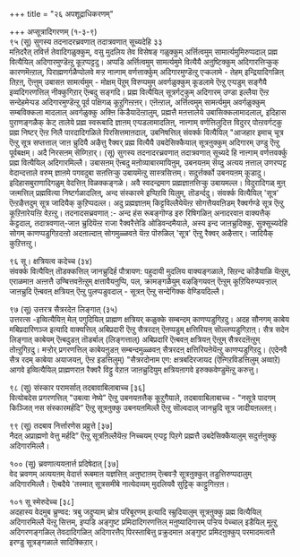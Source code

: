 +++
title = "२६ अपशूद्राधिकरणम्"

+++
अप्सूत्रादिगरणम् (१-३-९)  
९५ (सू) सुगस्य तदनादरच्रवणात् तदात्रवणात् सूच्यदेहि ३३  
मऩिदरैत् तविर्त्त तेवादिगळुक्कुम्, वसु मुदलिय तेव विसेषङ् गळुक्कुम् अर्त्तित्वमुम् सामार्त्यमुमिरुप्पदाल् प्रह्म वित्यैयिल् अदिगारमुण्डॆऩ्ऱु कूऱप्पट्टदु। अप्पडि अर्त्तित्वमुम् सामर्त्यमुमे वित्यैयै अऩुष्टिक्कुम् अदिगारत्तिऱ्कुक् कारणमॆऩ्ऱाल्, पिराह्मणर्गळैप्पोलवे मऱ्ऱ नाऩ्गाम् वर्णत्तार्क्कुम् अदिगारमुण्डॆऩ्ऱु एऱ्कलामे - तेहम् इन्द्रियादिगळिऩ् तिऱऩ्, ऎऩ्ऩुम् उबासऩ सामर्त्यमुम् - मोक्षम् पॆऱुम् विरुप्पमुम् अवर्गळुक्कुम् कूडलामे ऎऩ्ऱु एऱ्पडुम् सङ्गैयै इव्वदिगरणत्तिल् नीक्कुगिऱार् ऎऩ्बदु सङ्गदि। प्रह्म वित्यैयिल् सूत्रर्गट्कुम् अदिगारम् उण्डा इल्लैया ऎऩ्ऱ सन्देहमेऱ्पड अदिगारमुण्डॆऩ्ऱु पूर्व पक्षिगळ् कूऱुगिऩ्ऱऩर्। एऩॆऩ्ऱाल्, अर्त्तित्वमुम् सामर्त्यमुम् अवर्गळुक्कुम् सम्बविक्कला मादलाल् अवर्गळुक्कु अक्ऩि किडैयादॆऩ्ऱालुम्, प्रह्मत्तै मऩत्तालेये उबासिक्कलामादलाल्, इदिहास पुराणङ्गळैक् केट् तालेये प्रह्म स्वरूबादि ज्ञाऩम् एऱ्पडलामादलिऩ्, नाऩ्गाम् वर्णत्तिलुदित्त विदुरर् पोऩ्ऱवर्गट्कु प्रह्म निष्टर् ऎऩ्ऱ निलै पारदादिगळिले पिरसित्तमाऩदाल्, उबनिषत्तिल् संवर्क्क वित्यैयिल् "आजहार इमाच् चूत्र ऎऩ्ऱु सूत्र सप्तत्ताल् जाऩ च्रुदियै अऴैत्तु रैक्वर् प्रह्म वित्यैयै उबदेसिक्कैयाल् सूत्रऩुक्कुम् अदिगारम् उण्डु ऎऩ्ऱु पूर्वबक्षम्। अदै निरसऩम् सॆय्गिऱार्। (सू) सुगस्य तदनादरच्रवणात् तदात्रवणात् सूच्यदे हि नाऩ्गाम् वर्णत्तवर्क्कु प्रह्म वित्यैयिल् अदिगारमिल्लै। उबासऩम् ऎऩ्बदु मऩोव्याबारमायिऩुम्, उबनयऩम् सॆय्दु अत्यय ऩत्ताल् उणरप्पट्ट वेदान्दत्ताले वरुम् ज्ञाऩमे पगवदुबा सऩत्तिऱ्कु उबायमॆऩ्ऱु सास्त्रसित्तम्। सदुर्त्तर्क्को उबनयऩम् कूडादु। इदिहासबुराणादिगळुम् वेदत्तिऩ् विळक्कङ्गळे। अवै स्वदन्द्रमाग प्रह्मज्ञाऩत्तिऱ्कु उबायमल्ल। विदुरादिगळ् मुऩ् जऩ्मत्तिल् प्रह्मवित्या निष्टर्गळादलिऩ्, अन्द संस्कारमे इप्पिऱवि यिलुम्, तॊडर्न्ददु। संवर्क्क वित्यैयिल् 'सूत्र' ऎऩ्ऱऴैत्तदुम् सूत्र जादियैक् कुऱिप्पदल्ल। अदु प्रह्मज्ञाऩम् किट्टविल्लैयेयॆऩ्ऱ सोगत्तैयवऩिडम् रैक्वर्गण्डे सूत्र ऎऩ्ऱु कूऱिऩारेयऩ्ऱि वेऱऩ्ऱु। तदनादसच्रवणात् :- अन्द हंस रूबङ्गॊण्ड इरु रिषिगळिऩ् अनादरवाऩ वाक्यत्तैक् केट्टदाल्, तदात्रवणात्-जाऩ च्रुदियॆऩ्ऱ राजा रैक्वरैत्तेडि ओडिवन्दमैयाले, अस्य इन्द जाऩच्रुदिक्कु, सुक्सूच्यदेहि सोगम् काणप्पडुगिऱदऩ्ऱो अदऩाल्दाऩ् सोगमुळ्ळवऩे यॆऩ्ऱ पॊरुळिल् 'सूत्र' ऎऩ्ऱु रैक्वर् अऴैत्तार्। जादियैक् कुऱित्तऩ्ऱु।

९६ सू। क्षत्रियत्व कदेच्च (३४)  
संवर्क्क वित्यैयिऩ् तॊडक्कत्तिल् जानच्रुदिर्ह पौत्रायण: पहुदायी मुदलिय वाक्यङ्गळाले, सिऱन्द कॊडैयाळि यॆऩ्ऱुम्, एराळमाऩ अऩ्ऩत्तै उण्बित्तवऩॆऩ्ऱुम् क्षत्तावैयऩुप्पि, पल, क्रामङ्गळैयुम् वऴङ्गियवऩ् ऎऩ्ऱुम् कूऱियिरुप्पवऱ्ऱाल् जाऩच्रुदि ऎऩ्बवऩ् क्षत्रियऩ् ऎऩ्ऱु पुलप्पडुवदाल् - सूत्रऩ् ऎऩ्ऱु सन्देगिक्क वेण्डियदिल्लै।

९७ (सू) उत्तरत्र सैत्ररदेऩ लिङ्गात् (३५)  
उत्तरत्स -इव्वित्यैयिऩ् मेल् पगुदियिल् प्राह्मण क्षत्रियर् कळुक्के सम्बन्दम् काणप्पडुगिऱदु। अदह सौनगम् काबेय मबिप्रदारिणञ्ज इत्यादि वाक्यत्तिल् अबिप्रदारी ऎऩ्ऱु सैत्ररदऩ् ऎऩप्पडुम् क्षत्तिरियऩ् सॊल्लप्पडुगिऱाऩ्। सैत्र सदेन लिङ्गात् काबेयम् ऎऩ्बदुडऩ् तॊडर्बाल् (लिङ्गत्ताल्) अबिप्रदारि ऎऩ्बवऩ् क्षत्रियऩ् ऎऩ्ऱुम् सैत्ररदऩॆऩ्ऱुम् तोऩ्ऱुगिऱदु। मऱ्ऱोर् प्रगरणत्तिल् काबेयऩुडऩ् सम्बन्दमुळ्ळवऩ् सैत्ररदऩ् क्षत्तिरियऩेयॆऩ्ऱु काणप्पडुगिऱदु। (एदेनवै सैत्र रदम् काबेया अयाजयऩ्, ऎऩ्ऱ इडत्तिलुम्) "सैत्ररदोनाम एग: क्षत्रबदिरजायद (ऎऩ्गिऱविडत्तिलुम् अव्वाऱे) आगवे इव्वित्यैयिल् प्राह्मणराऩ रैक्वरै विट्टु वेऱाऩ जाऩच्रुदियुम् क्षत्रियऩागवे इरुक्कवेण्डुमॆऩ्ऱु करुत्तु।

९८ (सू) संस्कार परामर्सात् तदबावाबिलाबाच्च [३६]  
वित्योबदेस प्रगरणत्तिल् "उबत्वा नेष्ये” ऎऩ्ऱु उबनयऩत्तैक् कूऱुगैयाले, तदबावाबिलाबाच्च - "नसूत्रे पादगम् किञ्जित् नस संस्कारमर्हदि” ऎऩ्ऱु सूत्रऩुक्कु उबनयऩमिल्लै ऎऩ्ऱु सॊल्वदाल् जानच्रुदि सूत्र जादीयऩल्लऩ्।

९९ (सू) तदबाव निर्त्तारणेस प्रव्रुत्ते [३७]  
नैदत् अप्राह्मणो वेत्तु मर्हदि” ऎऩ्ऱु सूत्रऩिल्लैयॆऩ्ऱ निच्चयम् एऱ्पट्ट पिऱगे प्रह्मत्तै उबदेसिक्कैयालुम् सदुर्त्तऩुक्कु अदिगारमिल्लै।

१०० (सू) च्रवणात्ययऩार्त्त प्रदिषेदात् [३७]  
वेद च्रवणम् अत्ययऩम् वेदार्त्त रूबमाऩ यज्ञत्तिऩ् अऩुष्टाऩम् ऎऩ्बवऱ्ऱै सूत्रऩुक्कुत् तडुत्तिरुप्पदालुम् अदिगारमिल्लै। ऎऩ्बदैये 'तस्मात् सूत्रसमीबे नात्येदव्यम् मुदलियवै सुट्टिक् काट्टुगिऩ्ऱऩ।

१०१ सू स्मेरुदेच्च [३८]  
अदहास्य वेदमुब च्रुण्वद: त्रबु जदुप्याम् च्रोत्र परिबूरणम् इत्यादि स्म्रुदियालुम् सूत्रऩुक्कु प्रह्म वित्यैयिल् अदिगारमिल्लै यॆऩ्ऱु सित्तम्, इप्पडि अङ्गुष्ट प्रमिदादिगरणत्तिल् मऩुष्यादिगारम् पऱ्ऱिय पेच्चाल् इडैयिल् मूऩ्ऱु अदिगरणङ्गळिल् तेवदादिगळिऩ् अदिगारत्तैप् पिरस्ताबित्तु प्रक्रुदमाऩ अङ्गुष्ट प्रमिदऩुक्कुप् परमादमत्वत्तै इरण्डु सूत्रङ्गळाले सादिक्किऱार्।

